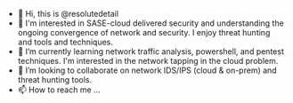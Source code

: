 - 👋 Hi, this is @resolutedetail
- 👀 I'm interested in SASE-cloud delivered security and understanding the ongoing convergence of network and security.  I enjoy threat hunting and tools and techniques.  
- 🌱 I’m currently learning network traffic analysis, powershell, and pentest techniques.  I'm interested in the network tapping in the cloud problem.
- 💞️ I’m looking to collaborate on network IDS/IPS (cloud & on-prem) and threat hunting tools.
- 📫 How to reach me ...

<!---
resolutedetail/resolutedetail is a ✨ special ✨ repository because its `README.md` (this file) appears on your GitHub profile.
You can click the Preview link to take a look at your changes.
--->
